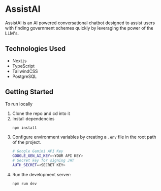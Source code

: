 # AssistAI

AssistAI is an AI powered conversational chatbot designed to assist users with finding government schemes quickly by leveraging the power of the LLM's.

## Technologies Used
- Next.js
- TypeScript
- TailwindCSS
- PostgreSQL

## Getting Started
To run locally
1. Clone the repo and cd into it
2. Install dependencies
	```sh
	npm install
	```
3. Configure environment variables by creating a `.env` file in the root path of the project.
	```sh
	# Google Gemini API Key
	GOOGLE_GEN_AI_KEY=<YOUR API KEY>
	# Secret key for signing JWT
	AUTH_SECRET=<SECRET KEY>
	```
4. Run the development server:
	```sh
	npm run dev
	```

<!-- update -->